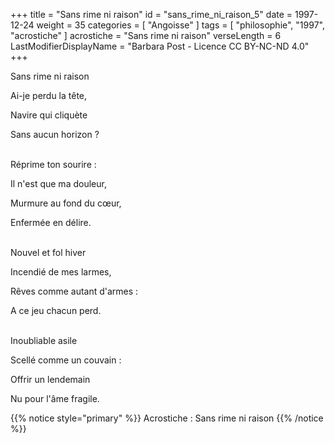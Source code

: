 +++
title = "Sans rime ni raison"
id = "sans_rime_ni_raison_5"
date = 1997-12-24
weight = 35
categories = [ "Angoisse" ]
tags = [ "philosophie", "1997", "acrostiche" ]
acrostiche = "Sans rime ni raison"
verseLength = 6
LastModifierDisplayName = "Barbara Post - Licence CC BY-NC-ND 4.0"
+++

Sans rime ni raison

Ai-je perdu la tête,

Navire qui cliquète

Sans aucun horizon ?

 \
Réprime ton sourire :

Il n'est que ma douleur,

Murmure au fond du cœur,

Enfermée en délire.

 \
Nouvel et fol hiver

Incendié de mes larmes,

Rêves comme autant d'armes :

A ce jeu chacun perd.

 \
Inoubliable asile

Scellé comme un couvain :

Offrir un lendemain

Nu pour l'âme fragile.

{{% notice style="primary" %}}
Acrostiche : Sans rime ni raison
{{% /notice %}}
